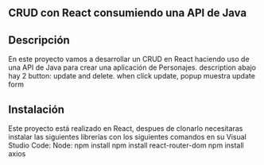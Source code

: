 ## CRUD con React consumiendo una API de Java
## Descripción
En este proyecto vamos a desarrollar un CRUD en React haciendo uso de una API de Java para crear una aplicación de Personajes. 
description abajo hay 2 button: update and delete. when click update, popup muestra update form




## Instalación
Este proyecto está realizado en React, despues de clonarlo necesitaras instalar las siguientes librerías con los siguientes comandos en su Visual Studio Code:
Node: npm install
      npm install react-router-dom
      npm install axios

